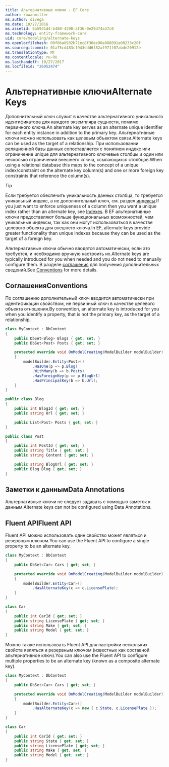 ```yaml
---
title: Альтернативные ключи - EF Core
author: rowanmiller
ms.author: divega
ms.date: 10/27/2016
ms.assetid: 8a5931d4-b480-4298-af36-0e29d74a37c0
ms.technology: entity-framework-core
uid: core/modeling/alternate-keys
ms.openlocfilehash: 09f86a8932b71ec8f30ee90a088091a00233c20f
ms.sourcegitcommit: 01a75cd483c1943ddd6f82af971f07abde20912e
ms.translationtype: MT
ms.contentlocale: ru-RU
ms.lasthandoff: 10/27/2017
ms.locfileid: "26052474"
---
```

# <a name="alternate-keys"></a><span data-ttu-id="0ca61-102">Альтернативные ключи</span><span class="sxs-lookup"><span data-stu-id="0ca61-102">Alternate Keys</span></span>

<span data-ttu-id="0ca61-103">Дополнительный ключ служит в качестве альтернативного уникального идентификатора для каждого экземпляра сущности, помимо первичного ключа.</span><span class="sxs-lookup"><span data-stu-id="0ca61-103">An alternate key serves as an alternate unique identifier for each entity instance in addition to the primary key.</span></span> <span data-ttu-id="0ca61-104">Альтернативные ключи можно использовать как целевым объектом связи.</span><span class="sxs-lookup"><span data-stu-id="0ca61-104">Alternate keys can be used as the target of a relationship.</span></span> <span data-ttu-id="0ca61-105">При использовании реляционной базы данных сопоставляется с понятием индекс или ограничение unique для альтернативного ключевые столбцы и один или несколько ограничений внешнего ключа, ссылающихся столбцов.</span><span class="sxs-lookup"><span data-stu-id="0ca61-105">When using a relational database this maps to the concept of a unique index/constraint on the alternate key column(s) and one or more foreign key constraints that reference the column(s).</span></span>

> [!TIP]  
> <span data-ttu-id="0ca61-106">Если требуется обеспечить уникальность данных столбца, то требуется уникальный индекс, а не дополнительный ключ, см. раздел [индексы](indexes.md).</span><span class="sxs-lookup"><span data-stu-id="0ca61-106">If you just want to enforce uniqueness of a column then you want a unique index rather than an alternate key, see [Indexes](indexes.md).</span></span> <span data-ttu-id="0ca61-107">В EF альтернативные ключи предоставляют больше функциональных возможностей, чем уникальные индексы, так как они могут использоваться в качестве целевого объекта для внешнего ключа.</span><span class="sxs-lookup"><span data-stu-id="0ca61-107">In EF, alternate keys provide greater functionality than unique indexes because they can be used as the target of a foreign key.</span></span>

<span data-ttu-id="0ca61-108">Альтернативные ключи обычно вводятся автоматически, если это требуется, и необходимо вручную настроить их.</span><span class="sxs-lookup"><span data-stu-id="0ca61-108">Alternate keys are typically introduced for you when needed and you do not need to manually configure them.</span></span> <span data-ttu-id="0ca61-109">В разделе [соглашения](#conventions) для получения дополнительных сведений.</span><span class="sxs-lookup"><span data-stu-id="0ca61-109">See [Conventions](#conventions) for more details.</span></span>

## <a name="conventions"></a><span data-ttu-id="0ca61-110">Соглашения</span><span class="sxs-lookup"><span data-stu-id="0ca61-110">Conventions</span></span>

<span data-ttu-id="0ca61-111">По соглашению дополнительный ключ вводится автоматически при идентификации свойством, не первичный ключ в качестве целевого объекта отношения.</span><span class="sxs-lookup"><span data-stu-id="0ca61-111">By convention, an alternate key is introduced for you when you identify a property, that is not the primary key, as the target of a relationship.</span></span>

<!-- [!code-csharp[Main](samples/core/Modeling/Conventions/Samples/AlternateKey.cs?highlight=12)] -->
``` csharp
class MyContext : DbContext
{
    public DbSet<Blog> Blogs { get; set; }
    public DbSet<Post> Posts { get; set; }

    protected override void OnModelCreating(ModelBuilder modelBuilder)
    {
        modelBuilder.Entity<Post>()
            .HasOne(p => p.Blog)
            .WithMany(b => b.Posts)
            .HasForeignKey(p => p.BlogUrl)
            .HasPrincipalKey(b => b.Url);
    }
}

public class Blog
{
    public int BlogId { get; set; }
    public string Url { get; set; }

    public List<Post> Posts { get; set; }
}

public class Post
{
    public int PostId { get; set; }
    public string Title { get; set; }
    public string Content { get; set; }

    public string BlogUrl { get; set; }
    public Blog Blog { get; set; }
}
```

## <a name="data-annotations"></a><span data-ttu-id="0ca61-112">Заметки к данным</span><span class="sxs-lookup"><span data-stu-id="0ca61-112">Data Annotations</span></span>

<span data-ttu-id="0ca61-113">Альтернативные ключи не следует задавать с помощью заметок к данным.</span><span class="sxs-lookup"><span data-stu-id="0ca61-113">Alternate keys can not be configured using Data Annotations.</span></span>

## <a name="fluent-api"></a><span data-ttu-id="0ca61-114">Fluent API</span><span class="sxs-lookup"><span data-stu-id="0ca61-114">Fluent API</span></span>

<span data-ttu-id="0ca61-115">Fluent API можно использовать один свойство может являться и резервным ключом.</span><span class="sxs-lookup"><span data-stu-id="0ca61-115">You can use the Fluent API to configure a single property to be an alternate key.</span></span>

<!-- [!code-csharp[Main](samples/core/Modeling/FluentAPI/Samples/AlternateKeySingle.cs?highlight=7,8)] -->
``` csharp
class MyContext : DbContext
{
    public DbSet<Car> Cars { get; set; }

    protected override void OnModelCreating(ModelBuilder modelBuilder)
    {
        modelBuilder.Entity<Car>()
            .HasAlternateKey(c => c.LicensePlate);
    }
}

class Car
{
    public int CarId { get; set; }
    public string LicensePlate { get; set; }
    public string Make { get; set; }
    public string Model { get; set; }
}
```

<span data-ttu-id="0ca61-116">Можно также использовать Fluent API для настройки нескольких свойств являться и резервным ключом (известных как составной альтернативное ключ).</span><span class="sxs-lookup"><span data-stu-id="0ca61-116">You can also use the Fluent API to configure multiple properties to be an alternate key (known as a composite alternate key).</span></span>

<!-- [!code-csharp[Main](samples/core/Modeling/FluentAPI/Samples/AlternateKeyComposite.cs?highlight=7,8)] -->
``` csharp
class MyContext : DbContext
{
    public DbSet<Car> Cars { get; set; }

    protected override void OnModelCreating(ModelBuilder modelBuilder)
    {
        modelBuilder.Entity<Car>()
            .HasAlternateKey(c => new { c.State, c.LicensePlate });
    }
}

class Car
{
    public int CarId { get; set; }
    public string State { get; set; }
    public string LicensePlate { get; set; }
    public string Make { get; set; }
    public string Model { get; set; }
}
```
